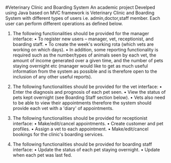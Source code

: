 #Veterinary Clinic and Boarding System 
An academic project Develped using Java based on MVC framework is Veterinary Clinic and Boarding System with different types of users i.e. admin,doctor,staff member. 
Each user can perform different operations as defined below.

1.	The following functionalities should be provided for the manager interface:
•	To register new users – manager, vet, receptionist, and boarding staff.
•	To create the week's working rota (which vets are working on which days).
•	In addition, some reporting functionality is required such as the number/types of animals seen by each vet, the amount of income generated over a given time, and the number of pets staying overnight etc (manager would like to get as much useful information from the system as possible and is therefore open to the inclusion of any other useful reports). 


2.	The following functionalities should be provided for the vet interface:
•	Enter the diagnosis and prognosis of each pet seen.
•	View the status of pets kept overnight (see Boarding Staff section below).
•	Vets also need to be able to view their appointments therefore the system should provide each vet with a 'diary' of appointments.

3.	The following functionalities should be provided for receptionist interface:
•	Make/edit/cancel appointments.
•	Create customer and pet profiles.
•	Assign a vet to each appointment.
•	Make/edit/cancel bookings for the clinic's boarding services.

4.	The following functionalities should be provided for boarding staff interface:
•	Update the status of each pet staying overnight.
•	Update when each pet was last fed.
